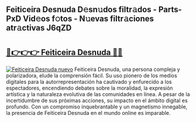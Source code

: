 ## Feiticeira Desnuda D𝚎sn𝚞dos filtr𝚊dos - Parts-PxD Vid𝚎os f𝚘tos - N𝚞evas filtr𝚊ciones atr𝚊ctivas J6qZD

# <h2><a href="http://mb6soo.tromn.icu/?c=Feiticeira+Desnuda">🔗👉👉👉 Feiticeira Desnuda 🔗🔗</a></h2>

[![Feiticeira Desnuda nuevo](https://i.imgur.com/pEAQMta.gif)](http://mb6soo.tromn.icu/?c=Feiticeira+Desnuda)
Feiticeira Desnuda, una persona compleja y polarizadora, elude la comprensión fácil. Su uso pionero de los medios digitales para la autorrepresentación ha cautivado y enfurecido a los espectadores, encendiendo debates sobre la moralidad, la expresión artística y la naturaleza evolutiva de las comunidades en línea. A pesar de la incertidumbre de sus próximas acciones, su impacto en el ámbito digital es profundo. Con un compromiso inquebrantable y un magnetismo innegable, la presencia de Feiticeira Desnuda en el mundo online es imparable.
